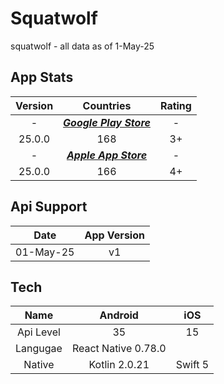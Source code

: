 # Squatwolf
squatwolf - all data as of 1-May-25

## App Stats
Version|Countries|Rating
:-:|:-:|:-:
-|***[Google Play Store](https://play.google.com/store/apps/details?id=com.vennapps.android.squatwolf)***|-
25.0.0|168|3+
-|***[Apple App Store](https://apps.apple.com/ae/app/squatwolf/id6444737113)***|-
25.0.0|166|4+

## Api Support
Date|App Version
:-:|:-:
01-May-25|v1|25.0.0

## Tech
Name|Android|iOS
:-:|:-:|:-:
Api Level|35|15
Langugae|React Native 0.78.0|
Native|Kotlin 2.0.21|Swift 5

